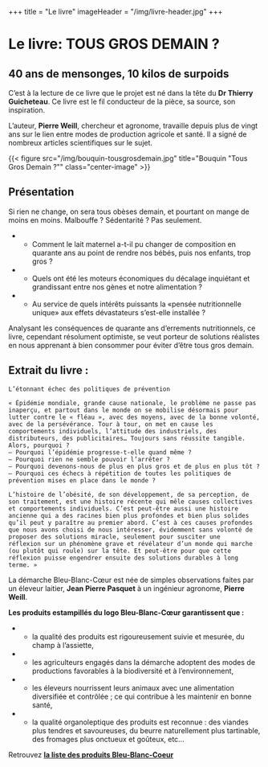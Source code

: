 +++
title = "Le livre"
imageHeader = "/img/livre-header.jpg"
+++

# Le livre: TOUS GROS DEMAIN ?

## 40 ans de mensonges, 10 kilos de surpoids 

C’est à la lecture de ce livre que le projet est né dans la tête du **Dr Thierry Guicheteau**. Ce livre est le fil conducteur de la pièce, sa source,  son inspiration.

L’auteur, **Pierre Weill**, chercheur et agronome, travaille depuis plus de vingt ans sur le lien entre modes de production agricole et santé. Il a signé de nombreux articles scientifiques sur le sujet.

{{< figure src="/img/bouquin-tousgrosdemain.jpg" title="Bouquin \"Tous Gros Demain ?\"" class="center-image" >}}

## Présentation

<div class="citation">
    Si rien ne change, on sera tous obèses demain, et pourtant on mange de moins en moins.
    Malbouffe ? Sédentarité ? Pas seulement.
</div>

+ - Comment le lait maternel a-t-il pu changer de composition en quarante ans au point de rendre nos bébés, puis nos enfants, trop gros ?
+ - Quels ont été les moteurs économiques du décalage inquiétant et grandissant entre nos gènes et notre alimentation ?
+ - Au service de quels intérêts puissants la «pensée nutritionnelle unique» aux effets dévastateurs s’est-elle installée ?

Analysant les conséquences de quarante ans d’errements nutritionnels, ce livre, cependant résolument optimiste, se veut porteur de solutions réalistes en nous apprenant à bien consommer pour éviter d’être tous gros demain.


## Extrait du livre :

    L’étonnant échec des politiques de prévention

    « Épidémie mondiale, grande cause nationale, le problème ne passe pas inaperçu, et partout dans le monde on se mobilise désormais pour lutter contre le « fléau », avec des moyens, avec de la bonne volonté, avec de la persévérance. Tour à tour, on met en cause les comportements individuels, l’attitude des industriels, des distributeurs, des publicitaires… Toujours sans réussite tangible. Alors, pourquoi ?
    – Pourquoi l’épidémie progresse-t-elle quand même ?
    – Pourquoi rien ne semble pouvoir l’arrêter ?
    – Pourquoi devenons-nous de plus en plus gros et de plus en plus tôt ?
    – Pourquoi ces échecs à répétition de toutes les politiques de prévention mises en place dans le monde ?

    L’histoire de l’obésité, de son développement, de sa perception, de son traitement, est une histoire récente qui mêle causes collectives et comportements individuels. C’est peut-être aussi une histoire ancienne qui a des racines bien plus profondes et bien plus solides qu’il peut y paraître au premier abord. C’est à ces causes profondes que nous avons choisi de nous intéresser, évidemment sans volonté de proposer des solutions miracle, seulement pour susciter une
    réflexion sur un phénomène grave et révélateur d’un monde qui marche (ou plutôt qui roule) sur la tête. Et peut-être pour que cette réflexion puisse engendrer ensuite des solutions durables à long terme. »


La démarche Bleu-Blanc-Cœur est née de simples observations faites par un éleveur laitier, **Jean Pierre Pasquet** à un ingénieur agronome, **Pierre Weill**.

**Les produits estampillés du logo Bleu-Blanc-Cœur garantissent que :**

+ - la qualité des produits est rigoureusement suivie et mesurée, du champ à l’assiette,
+ - les agriculteurs engagés dans la démarche adoptent des modes de productions favorables à la biodiversité et à l’environnement,
+ - les éleveurs nourrissent leurs animaux avec une alimentation diversifiée et contrôlée ; ce qui contribue à les maintenir en bonne santé,
+ - la qualité organoleptique des produits est reconnue : des viandes plus tendres et savoureuses, du beurre naturellement plus tartinable, des fromages plus onctueux et goûteux, etc…

Retrouvez **[la liste des produits Bleu-Blanc-Coeur](https://ouionatousledroitdebienmanger.fr/Carte-de-France-des-Produits-Bleu-Blanc-Coeur "Liste des produits Bleu-Blanc-Coeur")**
